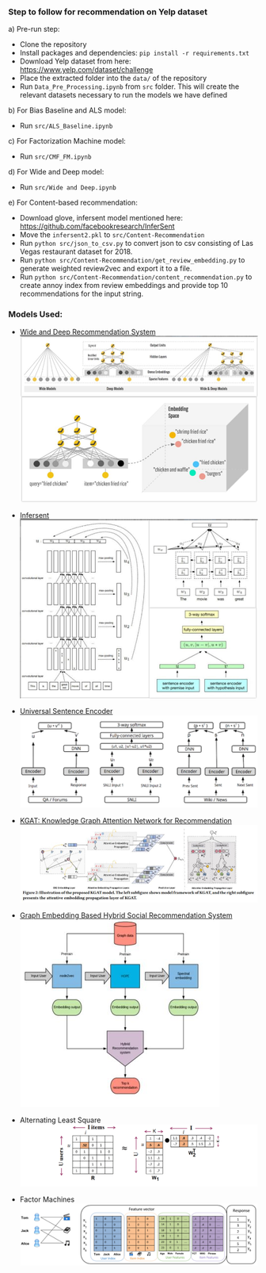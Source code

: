 ### Step to follow for recommendation on Yelp dataset
a) Pre-run step:
* Clone the repository
* Install packages and dependencies: `pip install -r requirements.txt`
* Download Yelp dataset from here: https://www.yelp.com/dataset/challenge
* Place the extracted folder into the `data/` of the repository
* Run `Data_Pre_Processing.ipynb` from `src` folder. This will create the relevant datasets necessary to run the models we have defined 

b) For Bias Baseline and ALS model:
* Run `src/ALS_Baseline.ipynb`

c) For Factorization Machine model:
* Run `src/CMF_FM.ipynb`

d) For Wide and Deep model:
* Run `src/Wide and Deep.ipynb`

e) For Content-based recommendation:
* Download glove, infersent model mentioned here: https://github.com/facebookresearch/InferSent
* Move the `infersent2.pkl` to `src/Content-Recommendation`
* Run `python src/json_to_csv.py` to convert json to csv consisting of Las Vegas restaurant dataset for 2018.
* Run `python src/Content-Recommendation/get_review_embedding.py` to generate weighted review2vec and export it to a file.
* Run `python src/Content-Recommendation/content_recommendation.py` to create annoy index from review embeddings and provide top 10 recommendations for the input string.

### Models Used:
* [Wide and Deep Recommendation System](https://arxiv.org/pdf/1606.07792.pdf)
![Wide and Deep Recommendation model](https://github.com/AmoghM/Yelp-Restaurants-RecSys/blob/master/images/wide-deep-collage.png)

* [Infersent](https://arxiv.org/pdf/1705.02364.pdf)
![Sentence Embedding](https://github.com/AmoghM/Yelp-Restaurants-RecSys/blob/master/images/infersent.JPG)

* [Universal Sentence Encoder](https://arxiv.org/pdf/1803.11175.pdf)
![USE](https://github.com/AmoghM/Yelp-Restaurants-RecSys/blob/master/images/use.JPG)

* [KGAT: Knowledge Graph Attention Network for
Recommendation](https://arxiv.org/pdf/1905.07854.pdf)
![KGAT](https://github.com/AmoghM/Yelp-Restaurants-RecSys/blob/master/images/KGAT.JPG)

* [Graph Embedding Based Hybrid Social
Recommendation System](https://arxiv.org/pdf/1908.09454.pdf)
![GraphEmb](https://github.com/AmoghM/Yelp-Restaurants-RecSys/blob/master/images/Graph-embedding.JPG)

* Alternating Least Square
![ALS](https://github.com/AmoghM/Yelp-Restaurants-RecSys/blob/master/images/ALS.png)
* Factor Machines 
![FM](https://github.com/AmoghM/Yelp-Restaurants-RecSys/blob/master/images/Factorization-Machine.png)
